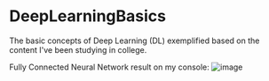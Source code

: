 # DeepLearningBasics
The basic concepts of Deep Learning (DL) exemplified based on the content I've been studying in college.

Fully Connected Neural Network result on my console:
![image](https://user-images.githubusercontent.com/31170255/224188143-935e083f-2187-4534-9ebc-c70c7806d9df.png)
